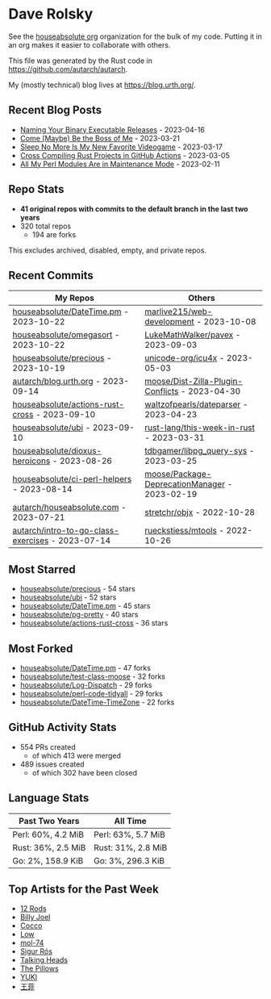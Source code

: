 
# Dave Rolsky

See the [houseabsolute org](https://github.com/houseabsolute) organization for
the bulk of my code. Putting it in an org makes it easier to collaborate with
others.

This file was generated by the Rust code in
https://github.com/autarch/autarch.

My (mostly technical) blog lives at https://blog.urth.org/.

## Recent Blog Posts

- [Naming Your Binary Executable Releases](https://blog.urth.org/2023/04/16/naming-your-binary-executable-releases/) - 2023-04-16
- [Come (Maybe) Be the Boss of Me](https://blog.urth.org/2023/03/21/come-maybe-be-the-boss-of-me/) - 2023-03-21
- [Sleep No More Is My New Favorite Videogame](https://blog.urth.org/2023/03/17/sleep-no-more-is-my-new-favorite-videogame/) - 2023-03-17
- [Cross Compiling Rust Projects in GitHub Actions](https://blog.urth.org/2023/03/05/cross-compiling-rust-projects-in-github-actions/) - 2023-03-05
- [All My Perl Modules Are in Maintenance Mode](https://blog.urth.org/2023/02/11/all-my-perl-modules-are-in-maintenance-mode/) - 2023-02-11


## Repo Stats
- **41 original repos with commits to the default branch in the last two years**
- 320 total repos
  - 194 are forks

This excludes archived, disabled, empty, and private repos.

## Recent Commits
| My Repos | Others |
|----------|--------|
| [houseabsolute/DateTime.pm](https://github.com/houseabsolute/DateTime.pm) - 2023-10-22              | [marlive215/web-development](https://github.com/marlive215/web-development) - 2023-10-08                |
| [houseabsolute/omegasort](https://github.com/houseabsolute/omegasort) - 2023-10-22              | [LukeMathWalker/pavex](https://github.com/LukeMathWalker/pavex) - 2023-09-03                |
| [houseabsolute/precious](https://github.com/houseabsolute/precious) - 2023-10-19              | [unicode-org/icu4x](https://github.com/unicode-org/icu4x) - 2023-05-03                |
| [autarch/blog.urth.org](https://github.com/autarch/blog.urth.org) - 2023-09-14              | [moose/Dist-Zilla-Plugin-Conflicts](https://github.com/moose/Dist-Zilla-Plugin-Conflicts) - 2023-04-30                |
| [houseabsolute/actions-rust-cross](https://github.com/houseabsolute/actions-rust-cross) - 2023-09-10              | [waltzofpearls/dateparser](https://github.com/waltzofpearls/dateparser) - 2023-04-23                |
| [houseabsolute/ubi](https://github.com/houseabsolute/ubi) - 2023-09-10              | [rust-lang/this-week-in-rust](https://github.com/rust-lang/this-week-in-rust) - 2023-03-31                |
| [houseabsolute/dioxus-heroicons](https://github.com/houseabsolute/dioxus-heroicons) - 2023-08-26              | [tdbgamer/libpg_query-sys](https://github.com/tdbgamer/libpg_query-sys) - 2023-03-25                |
| [houseabsolute/ci-perl-helpers](https://github.com/houseabsolute/ci-perl-helpers) - 2023-08-14              | [moose/Package-DeprecationManager](https://github.com/moose/Package-DeprecationManager) - 2023-02-19                |
| [autarch/houseabsolute.com](https://github.com/autarch/houseabsolute.com) - 2023-07-21              | [stretchr/objx](https://github.com/stretchr/objx) - 2022-10-28                |
| [autarch/intro-to-go-class-exercises](https://github.com/autarch/intro-to-go-class-exercises) - 2023-07-14              | [rueckstiess/mtools](https://github.com/rueckstiess/mtools) - 2022-10-26                |


## Most Starred
- [houseabsolute/precious](https://github.com/houseabsolute/precious) - 54 stars
- [houseabsolute/ubi](https://github.com/houseabsolute/ubi) - 52 stars
- [houseabsolute/DateTime.pm](https://github.com/houseabsolute/DateTime.pm) - 45 stars
- [houseabsolute/pg-pretty](https://github.com/houseabsolute/pg-pretty) - 40 stars
- [houseabsolute/actions-rust-cross](https://github.com/houseabsolute/actions-rust-cross) - 36 stars


## Most Forked
- [houseabsolute/DateTime.pm](https://github.com/houseabsolute/DateTime.pm) - 47 forks
- [houseabsolute/test-class-moose](https://github.com/houseabsolute/test-class-moose) - 32 forks
- [houseabsolute/Log-Dispatch](https://github.com/houseabsolute/Log-Dispatch) - 29 forks
- [houseabsolute/perl-code-tidyall](https://github.com/houseabsolute/perl-code-tidyall) - 29 forks
- [houseabsolute/DateTime-TimeZone](https://github.com/houseabsolute/DateTime-TimeZone) - 22 forks


## GitHub Activity Stats
- 554 PRs created
  - of which 413 were merged
- 489 issues created
  - of which 302 have been closed

## Language Stats
| Past Two Years        | All Time                |
|-----------------------|-------------------------|
| Perl: 60%, 4.2 MiB              | Perl: 63%, 5.7 MiB                |
| Rust: 36%, 2.5 MiB              | Rust: 31%, 2.8 MiB                |
| Go: 2%, 158.9 KiB              | Go: 3%, 296.3 KiB                |


## Top Artists for the Past Week
* [12 Rods](https://musicbrainz.org/artist/6b69ad23-4b6d-4d58-8818-ff00b4e1b024)
* [Billy Joel](https://musicbrainz.org/artist/64b94289-9474-4d43-8c93-918ccc1920d1)
* [Cocco](https://musicbrainz.org/artist/7f28f385-a591-4f66-80ea-a81a0f2abb54)
* [Low](https://musicbrainz.org/artist/92de643f-fa8f-4e68-b627-4376711b7b33)
* [mol-74](https://musicbrainz.org/artist/c97441d5-46e4-4c7a-8609-97e2dcb7233e)
* [Sigur Rós](https://musicbrainz.org/artist/f6f2326f-6b25-4170-b89d-e235b25508e8)
* [Talking Heads](https://musicbrainz.org/artist/a94a7155-c79d-4409-9fcf-220cb0e4dc3a)
* [The Pillows](https://musicbrainz.org/search?query=The%20Pillows&amp;type=artist&amp;method=indexed)
* [YUKI](https://musicbrainz.org/artist/379866cd-980d-4d20-81f2-37986fd766fc)
* [王菲](https://musicbrainz.org/artist/692e367d-2846-442d-b13d-1177c3681c65)

